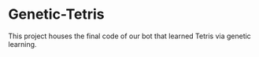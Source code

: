 # Genetic-Tetris
This project houses the final code of our bot that learned Tetris via genetic learning.
